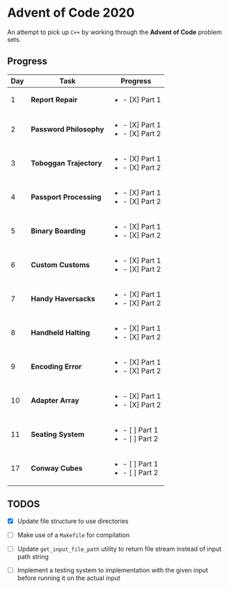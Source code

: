 # Advent of Code 2020

An attempt to pick up `C++` by working through the **Advent of Code** problem sets.

## Progress

| Day | Task                    | Progress                                             |
| --- | ----------------------- | ---------------------------------------------------- |
| 1   | **Report Repair**       | <ul><li>- [X] Part 1</li></ul>                       |
| 2   | **Password Philosophy** | <ul><li>- [X] Part 1</li><li> - [X] Part 2</li></ul> |
| 3   | **Toboggan Trajectory** | <ul><li>- [X] Part 1</li><li> - [X] Part 2</li></ul> |
| 4   | **Passport Processing** | <ul><li>- [X] Part 1</li><li> - [X] Part 2</li></ul> |
| 5   | **Binary Boarding**     | <ul><li>- [X] Part 1</li><li> - [X] Part 2</li></ul> |
| 6   | **Custom Customs**      | <ul><li>- [X] Part 1</li><li> - [X] Part 2</li></ul> |
| 7   | **Handy Haversacks**    | <ul><li>- [X] Part 1</li><li> - [X] Part 2</li></ul> |
| 8   | **Handheld Halting**    | <ul><li>- [X] Part 1</li><li> - [X] Part 2</li></ul> |
| 9   | **Encoding Error**      | <ul><li>- [X] Part 1</li><li> - [X] Part 2</li></ul> |
| 10  | **Adapter Array**       | <ul><li>- [X] Part 1</li><li> - [X] Part 2</li></ul> |
| 11  | **Seating System**      | <ul><li>- [ ] Part 1</li><li> - [ ] Part 2</li></ul> | 
| 17  | **Conway Cubes**        | <ul><li>- [ ] Part 1</li><li> - [ ] Part 2</li></ul> |

## TODOS

- [X] Update file structure to use directories

- [ ] Make use of a `Makefile` for compilation

- [ ] Update `get_input_file_path` utility to return file stream instead of input path string

- [ ] Implement a testing system to implementation with the given input before running it on the actual input
